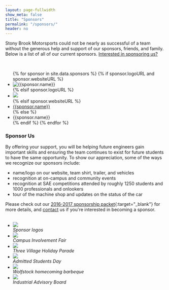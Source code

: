 ```yaml
---
layout: page-fullwidth
show_meta: false
title: "Sponsors"
permalink: "/sponsors/"
header: no
---
```

Stony Brook Motorsports could not be nearly as successful of a team without the generous help and support of our sponsors, friends, and family. Below is a list of all of our current sponsors.  <a href="#sponsorus">Interested in sponsoring us?</a>

<br>

<ul class="medium-block-grid-4 small-block-grid-2">
{% for sponsor in site.data.sponsors %}
  {% if sponsor.logoURL and sponsor.websiteURL %}
  <li><a href="{{sponsor.websiteURL}}" target="_blank"><img border="0" alt="{{sponsor.name}}" src="{{ site.baseurl }}{{sponsor.logoURL}}" style="float: left;"></a></li>
  {% elsif sponsor.logoURL %}
  <li><img src="{{ site.baseurl }}{{sponsor.logoURL}}"></li>
  {% elsif sponsor.websiteURL %}
  <li><a href="{{sponsor.websiteURL}}" target="_blank">{{sponsor.name}}</a></li>
  {% else %}
  <li>{{sponsor.name}}</li>
  {% endif %}
{% endfor %}
</ul>

<a name="sponsorus"></a>  
<h3>Sponsor Us</h3>  

By offering your support, you will be helping future engineers gain important skills and ensuring the team continues to exist for future students to have the same opportunity.  To show our appreciation, some of the ways we recognize our sponsors include:
<ul>  
<li>name/logo on our website, team shirt, trailer, and vehicles</li>  
<li>recognition at on-campus and community events</li>  
<li>recognition at SAE competitions attended by roughly 1250 students and 1000 professionals and onlookers</li>  
<li>tour of the machine shop and updates on the status of the car</li>  
</ul>

Please check out our [2016-2017 sponsorship packet](https://drive.google.com/open?id=0B_n_QnoqnnU7NjZ5c2tZUWZZcDg){:target="_blank"} for more details, and [contact]({{site.baseurl}}/contact/) us if you're interested in becoming a sponsor.

<br>

<ul class="medium-block-grid-3 small-block-grid-1" style="width:100%; margin:auto;">
  <li><div><img src="{{ site.baseurl }}/images/sponsorPage/panel.jpg" ><div><I>Sponsor logos</I></div></div></li>
  <li><div><img src="{{ site.baseurl }}/images/sponsorPage/involvement.jpg" ><div><I>Campus Involvement Fair</I></div></div></li>
  <li><div><img src="{{ site.baseurl }}/images/sponsorPage/holiday.jpg" ><div><I>Three Village Holiday Parade</I></div></div></li>
  <li><div><img src="{{ site.baseurl }}/images/sponsorPage/admitted.jpg" ><div><I>Admitted Students Day</I></div></div></li>
  <li><div><img src="{{ site.baseurl }}/images/sponsorPage/homecoming.jpg" ><div><I>Wolfstock homecoming barbeque</I></div></div></li>
  <li><div><img src="{{ site.baseurl }}/images/sponsorPage/iab.jpg" ><div><I>Industrial Advisory Board</I></div></div></li>
</ul>
